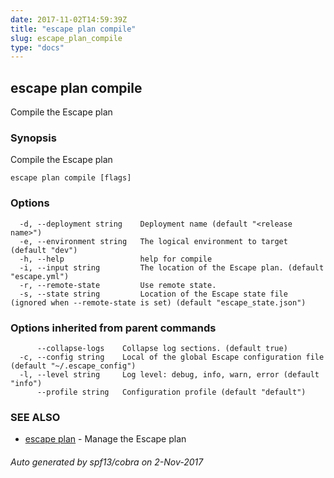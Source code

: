 ```yaml
---
date: 2017-11-02T14:59:39Z
title: "escape plan compile"
slug: escape_plan_compile
type: "docs"
---
```

## escape plan compile

Compile the Escape plan

### Synopsis


Compile the Escape plan

```
escape plan compile [flags]
```

### Options

```
  -d, --deployment string    Deployment name (default "<release name>")
  -e, --environment string   The logical environment to target (default "dev")
  -h, --help                 help for compile
  -i, --input string         The location of the Escape plan. (default "escape.yml")
  -r, --remote-state         Use remote state.
  -s, --state string         Location of the Escape state file (ignored when --remote-state is set) (default "escape_state.json")
```

### Options inherited from parent commands

```
      --collapse-logs    Collapse log sections. (default true)
  -c, --config string    Local of the global Escape configuration file (default "~/.escape_config")
  -l, --level string     Log level: debug, info, warn, error (default "info")
      --profile string   Configuration profile (default "default")
```

### SEE ALSO
* [escape plan](../escape_plan/)	 - Manage the Escape plan

###### Auto generated by spf13/cobra on 2-Nov-2017
